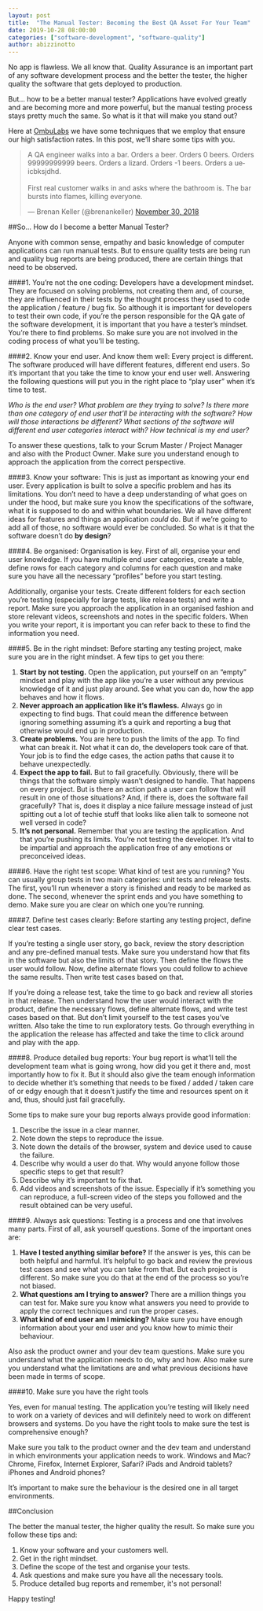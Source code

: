 ```yaml
---
layout: post
title:  "The Manual Tester: Becoming the Best QA Asset For Your Team"
date: 2019-10-28 08:00:00
categories: ["software-development", "software-quality"]
author: abizzinotto
---
```


No app is flawless. We all know that. Quality Assurance is an important part of any software development process and the better the tester, the higher quality the software that gets deployed to production.

But… how to be a better manual tester? Applications have evolved greatly and are becoming more and more powerful, but the manual testing process stays pretty much the same. So what is it that will make you stand out?

Here at [OmbuLabs](https://www.ombulabs.com) we have some techniques that we employ that ensure our high satisfaction rates. In this post, we’ll share some tips with you.

<!--more-->

<blockquote class="twitter-tweet"><p lang="en" dir="ltr">A QA engineer walks into a bar. Orders a beer. Orders 0 beers. Orders 99999999999 beers. Orders a lizard. Orders -1 beers. Orders a ueicbksjdhd. <br><br>First real customer walks in and asks where the bathroom is. The bar bursts into flames, killing everyone.</p>&mdash; Brenan Keller (@brenankeller) <a href="https://twitter.com/brenankeller/status/1068615953989087232?ref_src=twsrc%5Etfw">November 30, 2018</a></blockquote> <script async src="https://platform.twitter.com/widgets.js" charset="utf-8"></script>

##So… How do I become a better Manual Tester?

Anyone with common sense, empathy and basic knowledge of computer applications can run manual tests. But to ensure quality tests are being run and quality bug reports are being produced, there are certain things that need to be observed.

####1. You’re not the one coding:
Developers have a development mindset. They are focused on solving problems, not creating them and, of course, they are influenced in their tests by the thought process they used to code the application / feature / bug fix. So although it is important for developers to test their own code, if you’re the person responsible for the QA gate of the software development, it is important that you have a tester’s mindset. You’re there to find problems. So make sure you are not involved in the coding process of what you’ll be testing.

####2. Know your end user. And know them well:
Every project is different. The software produced will have different features, different end users. So it’s important that you take the time to know your end user well. Answering the following questions will put you in the right place to “play user” when it’s time to test.

*Who is the end user?*
*What problem are they trying to solve?*
*Is there more than one category of end user that’ll be interacting with the software?*
*How will those interactions be different?*
*What sections of the software will different end user categories interact with?*
*How technical is my end user?*

To answer these questions, talk to your Scrum Master / Project Manager and also with the Product Owner. Make sure you understand enough to approach the application from the correct perspective.

####3. Know your software:
This is just as important as knowing your end user. Every application is built to solve a specific problem and has its limitations. You don’t need to have a deep understanding of what goes on under the hood, but make sure you know the specifications of the software, what it is supposed to do and within what boundaries. We all have different ideas for features and things an application *could* do. But if we’re going to add all of those, no software would ever be concluded. So what is it that the software doesn’t do **by design**?

####4. Be organised:
Organisation is key. First of all, organise your end user knowledge. If you have multiple end user categories, create a table, define rows for each category and columns for each question and make sure you have all the necessary “profiles” before you start testing.

Additionally, organise your tests. Create different folders for each section you’re testing (especially for large tests, like release tests) and write a report. Make sure you approach the application in an organised fashion and store relevant videos, screenshots and notes in the specific folders. When you write your report, it is important you can refer back to these to find the information you need.

####5. Be in the right mindset:
Before starting any testing project, make sure you are in the right mindset. A few tips to get you there:

1. **Start by not testing.** Open the application, put yourself on an “empty” mindset and play with the app like you’re a user without any previous knowledge of it and just play around. See what you can do, how the app behaves and how it flows.
2. **Never approach an application like it’s flawless.** Always go in expecting to find bugs. That could mean the difference between ignoring something assuming it’s a quirk and reporting a bug that otherwise would end up in production.
3. **Create problems.** You are here to push the limits of the app. To find what can break it. Not what it can do, the developers took care of that. Your job is to find the edge cases, the action paths that cause it to behave unexpectedly.
4. **Expect the app to fail.** But to fail gracefully. Obviously, there will be things that the software simply wasn’t designed to handle. That happens on every project. But is there an action path a user can follow that will result in one of those situations? And, if there is, does the software fail gracefully? That is, does it display a nice failure message instead of just spitting out a lot of techie stuff that looks like alien talk to someone not well versed in code?
5. **It’s not personal.** Remember that you are testing the application. And that you’re pushing its limits. You’re not testing the developer. It’s vital to be impartial and approach the application free of any emotions or preconceived ideas.


####6. Have the right test scope:
What kind of test are you running? You can usually group tests in two main categories: unit tests and release tests. The first, you’ll run whenever a story is finished and ready to be marked as done. The second, whenever the sprint ends and you have something to demo. Make sure you are clear on which one you’re running.

####7. Define test cases clearly:
Before starting any testing project, define clear test cases.

If you’re testing a single user story, go back, review the story description and any pre-defined manual tests. Make sure you understand how that fits in the software but also the limits of that story. Then define the flows the user would follow. Now, define alternate flows you could follow to achieve the same results. Then write test cases based on that.

If you’re doing a release test, take the time to go back and review all stories in that release. Then understand how the user would interact with the product, define the necessary flows, define alternate flows, and write test cases based on that. But don’t limit yourself to the test cases you’ve written. Also take the time to run exploratory tests. Go through everything in the application the release has affected and take the time to click around and play with the app.


####8. Produce detailed bug reports:
Your bug report is what’ll tell the development team what is going wrong, how did you get it there and, most importantly how to fix it. But it should also give the team enough information to decide whether it’s something that needs to be fixed / added / taken care of or edgy enough that it doesn’t justify the time and resources spent on it and, thus, should just fail gracefully.

Some tips to make sure your bug reports always provide good information:

1. Describe the issue in a clear manner.
2. Note down the steps to reproduce the issue.
3. Note down the details of the browser, system and device used to cause the failure.
4. Describe why would a user do that. Why would anyone follow those specific steps to get that result?
5. Describe why it’s important to fix that.
6. Add videos and screenshots of the issue. Especially if it’s something you can reproduce, a full-screen video of the steps you followed and the result obtained can be very useful.

####9. Always ask questions:
Testing is a process and one that involves many parts. First of all, ask yourself questions. Some of the important ones are:

1. **Have I tested anything similar before?** If the answer is yes, this can be both helpful and harmful. It’s helpful to go back and review the previous test cases and see what you can take from that. But each project is different. So make sure you do that at the end of the process so you’re not biased.
2. **What questions am I trying to answer?** There are a million things you can test for. Make sure you know what answers you need to provide to apply the correct techniques and run the proper cases.
3. **What kind of end user am I mimicking?** Make sure you have enough information about your end user and you know how to mimic their behaviour.

Also ask the product owner and your dev team questions. Make sure you understand what the application needs to do, why and how. Also make sure you understand what the limitations are and what previous decisions have been made in terms of scope.

####10. Make sure you have the right tools

Yes, even for manual testing. The application you’re testing will likely need to work on a variety of devices and will definitely need to work on different browsers and systems. Do you have the right tools to make sure the test is comprehensive enough?

Make sure you talk to the product owner and the dev team and understand in which environments your application needs to work. Windows and Mac? Chrome, Firefox, Internet Explorer, Safari? iPads and Android tablets? iPhones and Android phones?

It’s important to make sure the behaviour is the desired one in all target environments.

##Conclusion

The better the manual tester, the higher quality the result. So make sure you follow these tips and:

1. Know your software and your customers well.
2. Get in the right mindset.
3. Define the scope of the test and organise your tests.
4. Ask questions and make sure you have all the necessary tools.
5. Produce detailed bug reports and remember, it's not personal!

Happy testing!
